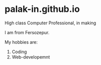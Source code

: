 # palak-in.github.io
High class Computer Professional, in making

I am from Fersozepur.

My hobbies are:

1. Coding
2. Web-developemnt
